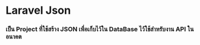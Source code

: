 <h1>Laravel Json </h1>
<h3>เป็น Project ที่ใช้สร้าง JSON เพื่อเก็บไว้ใน DataBase ไว้ใช้สำหรับงาน API ในอนาคต</h3>

